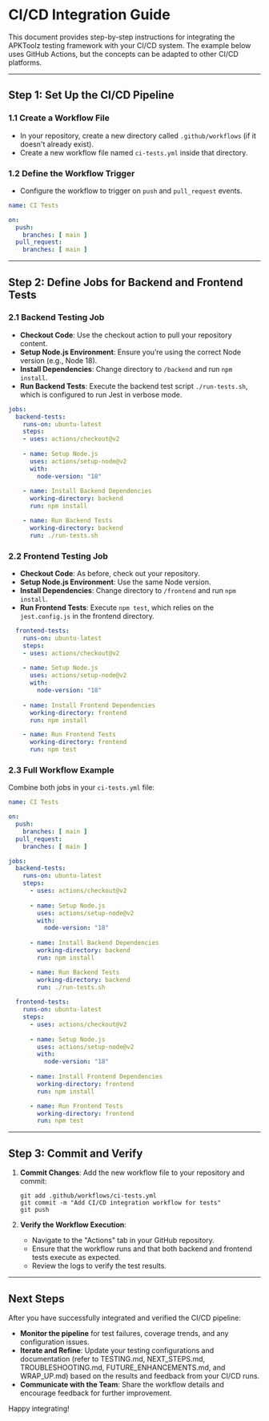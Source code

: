 # CI/CD Integration Guide

This document provides step-by-step instructions for integrating the APKToolz testing framework with your CI/CD system. The example below uses GitHub Actions, but the concepts can be adapted to other CI/CD platforms.

---

## Step 1: Set Up the CI/CD Pipeline

### 1.1 Create a Workflow File
- In your repository, create a new directory called `.github/workflows` (if it doesn't already exist).
- Create a new workflow file named `ci-tests.yml` inside that directory.

### 1.2 Define the Workflow Trigger
- Configure the workflow to trigger on `push` and `pull_request` events.
  
```yaml
name: CI Tests

on:
  push:
    branches: [ main ]
  pull_request:
    branches: [ main ]
```

---

## Step 2: Define Jobs for Backend and Frontend Tests

### 2.1 Backend Testing Job

- **Checkout Code**: Use the checkout action to pull your repository content.
- **Setup Node.js Environment**: Ensure you’re using the correct Node version (e.g., Node 18).
- **Install Dependencies**: Change directory to `/backend` and run `npm install`.
- **Run Backend Tests**: Execute the backend test script `./run-tests.sh`, which is configured to run Jest in verbose mode.

```yaml
jobs:
  backend-tests:
    runs-on: ubuntu-latest
    steps:
    - uses: actions/checkout@v2
    
    - name: Setup Node.js
      uses: actions/setup-node@v2
      with:
        node-version: "18"
    
    - name: Install Backend Dependencies
      working-directory: backend
      run: npm install

    - name: Run Backend Tests
      working-directory: backend
      run: ./run-tests.sh
```

### 2.2 Frontend Testing Job

- **Checkout Code**: As before, check out your repository.
- **Setup Node.js Environment**: Use the same Node version.
- **Install Dependencies**: Change directory to `/frontend` and run `npm install`.
- **Run Frontend Tests**: Execute `npm test`, which relies on the `jest.config.js` in the frontend directory.

```yaml
  frontend-tests:
    runs-on: ubuntu-latest
    steps:
    - uses: actions/checkout@v2
    
    - name: Setup Node.js
      uses: actions/setup-node@v2
      with:
        node-version: "18"
    
    - name: Install Frontend Dependencies
      working-directory: frontend
      run: npm install

    - name: Run Frontend Tests
      working-directory: frontend
      run: npm test
```

### 2.3 Full Workflow Example

Combine both jobs in your `ci-tests.yml` file:

```yaml
name: CI Tests

on:
  push:
    branches: [ main ]
  pull_request:
    branches: [ main ]

jobs:
  backend-tests:
    runs-on: ubuntu-latest
    steps:
      - uses: actions/checkout@v2
      
      - name: Setup Node.js
        uses: actions/setup-node@v2
        with:
          node-version: "18"
      
      - name: Install Backend Dependencies
        working-directory: backend
        run: npm install

      - name: Run Backend Tests
        working-directory: backend
        run: ./run-tests.sh
  
  frontend-tests:
    runs-on: ubuntu-latest
    steps:
      - uses: actions/checkout@v2
      
      - name: Setup Node.js
        uses: actions/setup-node@v2
        with:
          node-version: "18"
      
      - name: Install Frontend Dependencies
        working-directory: frontend
        run: npm install

      - name: Run Frontend Tests
        working-directory: frontend
        run: npm test
```

---

## Step 3: Commit and Verify

1. **Commit Changes**: Add the new workflow file to your repository and commit:
   ```
   git add .github/workflows/ci-tests.yml
   git commit -m "Add CI/CD integration workflow for tests"
   git push
   ```

2. **Verify the Workflow Execution**:  
   - Navigate to the "Actions" tab in your GitHub repository.
   - Ensure that the workflow runs and that both backend and frontend tests execute as expected.
   - Review the logs to verify the test results.

---

## Next Steps

After you have successfully integrated and verified the CI/CD pipeline:
- **Monitor the pipeline** for test failures, coverage trends, and any configuration issues.
- **Iterate and Refine**: Update your testing configurations and documentation (refer to TESTING.md, NEXT_STEPS.md, TROUBLESHOOTING.md, FUTURE_ENHANCEMENTS.md, and WRAP_UP.md) based on the results and feedback from your CI/CD runs.
- **Communicate with the Team**: Share the workflow details and encourage feedback for further improvement.

Happy integrating!